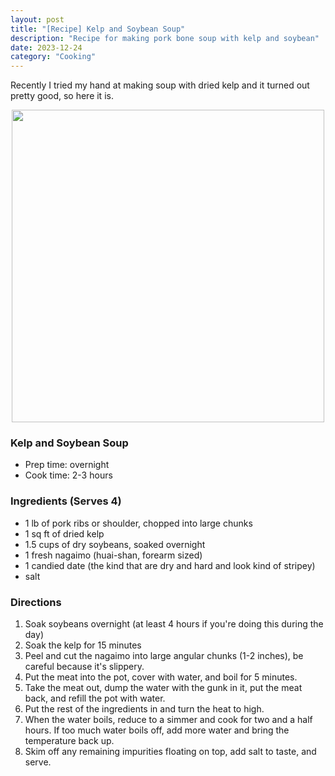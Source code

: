 ```yaml
---
layout: post
title: "[Recipe] Kelp and Soybean Soup"
description: "Recipe for making pork bone soup with kelp and soybean"
date: 2023-12-24
category: "Cooking"
---
```


Recently I tried my hand at making soup with dried kelp and it turned out pretty good, so here it is.

<!-- more -->

<p align="center">
  <img height="500" src="https://yangdanny97.github.io/misc/cooking/kelp-soup.png">
</p>

### Kelp and Soybean Soup
- Prep time: overnight
- Cook time: 2-3 hours

### Ingredients (Serves 4)
- 1 lb of pork ribs or shoulder, chopped into large chunks 
- 1 sq ft of dried kelp
- 1.5 cups of dry soybeans, soaked overnight
- 1 fresh nagaimo (huai-shan, forearm sized)
- 1 candied date (the kind that are dry and hard and look kind of stripey)
- salt

### Directions
1. Soak soybeans overnight (at least 4 hours if you're doing this during the day)
2. Soak the kelp for 15 minutes
3. Peel and cut the nagaimo into large angular chunks (1-2 inches), be careful because it's slippery.
4. Put the meat into the pot, cover with water, and boil for 5 minutes.
5. Take the meat out, dump the water with the gunk in it, put the meat back, and refill the pot with water.
6. Put the rest of the ingredients in and turn the heat to high.
7. When the water boils, reduce to a simmer and cook for two and a half hours. If too much water boils off, add more water and bring the temperature back up.
8. Skim off any remaining impurities floating on top, add salt to taste, and serve.

